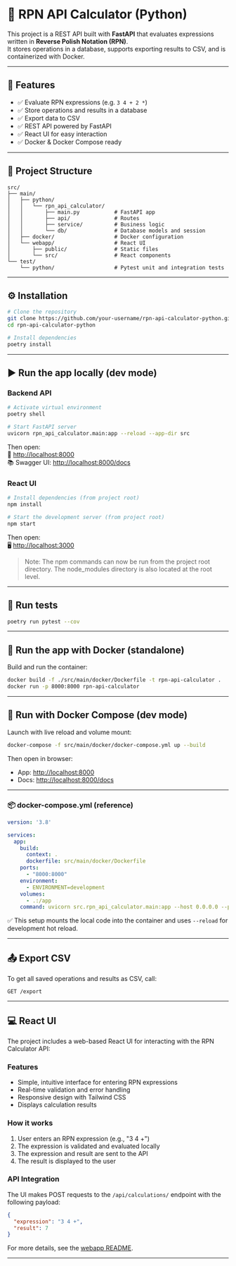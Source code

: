 # 🧮 RPN API Calculator (Python)

This project is a REST API built with **FastAPI** that evaluates expressions written in **Reverse Polish Notation (RPN)**.  
It stores operations in a database, supports exporting results to CSV, and is containerized with Docker.

---

## 🚀 Features

- ✅ Evaluate RPN expressions (e.g. `3 4 + 2 *`)
- ✅ Store operations and results in a database
- ✅ Export data to CSV
- ✅ REST API powered by FastAPI
- ✅ React UI for easy interaction
- ✅ Docker & Docker Compose ready

---

## 🧱 Project Structure

```
src/
├── main/
│   ├── python/
│   │   └── rpn_api_calculator/
│   │       ├── main.py           # FastAPI app
│   │       ├── api/              # Routes
│   │       ├── service/          # Business logic
│   │       └── db/               # Database models and session
│   ├── docker/                   # Docker configuration
│   └── webapp/                   # React UI
│       ├── public/               # Static files
│       └── src/                  # React components
└── test/
    └── python/                   # Pytest unit and integration tests
```

---

## ⚙️ Installation

```bash
# Clone the repository
git clone https://github.com/your-username/rpn-api-calculator-python.git
cd rpn-api-calculator-python

# Install dependencies
poetry install
```

---

## ▶️ Run the app locally (dev mode)

### Backend API

```bash
# Activate virtual environment
poetry shell

# Start FastAPI server
uvicorn rpn_api_calculator.main:app --reload --app-dir src
```

Then open:  
📍 [http://localhost:8000](http://localhost:8000)  
📚 Swagger UI: [http://localhost:8000/docs](http://localhost:8000/docs)

### React UI

```bash
# Install dependencies (from project root)
npm install

# Start the development server (from project root)
npm start
```

Then open:  
🖥️ [http://localhost:3000](http://localhost:3000)

> Note: The npm commands can now be run from the project root directory. The node_modules directory is also located at the root level.

---

## 🧪 Run tests

```bash
poetry run pytest --cov
```

---

## 🐳 Run the app with Docker (standalone)

Build and run the container:
```bash
docker build -f ./src/main/docker/Dockerfile -t rpn-api-calculator .
docker run -p 8000:8000 rpn-api-calculator
```

---

## 🐙 Run with Docker Compose (dev mode)

Launch with live reload and volume mount:

```bash
docker-compose -f src/main/docker/docker-compose.yml up --build
```

Then open in browser:
- App: [http://localhost:8000](http://localhost:8000)
- Docs: [http://localhost:8000/docs](http://localhost:8000/docs)

---

### 📦 docker-compose.yml (reference)

```yaml
version: '3.8'

services:
  app:
    build:
      context: .
      dockerfile: src/main/docker/Dockerfile
    ports:
      - "8000:8000"
    environment:
      - ENVIRONMENT=development
    volumes:
      - .:/app
    command: uvicorn src.rpn_api_calculator.main:app --host 0.0.0.0 --port 8000 --reload
```

✅ This setup mounts the local code into the container and uses `--reload` for development hot reload.

---

## 📤 Export CSV

To get all saved operations and results as CSV, call:

```
GET /export
```

---

## 💻 React UI

The project includes a web-based React UI for interacting with the RPN Calculator API:

### Features

- Simple, intuitive interface for entering RPN expressions
- Real-time validation and error handling
- Responsive design with Tailwind CSS
- Displays calculation results

### How it works

1. User enters an RPN expression (e.g., "3 4 +")
2. The expression is validated and evaluated locally
3. The expression and result are sent to the API
4. The result is displayed to the user

### API Integration

The UI makes POST requests to the `/api/calculations/` endpoint with the following payload:

```json
{
  "expression": "3 4 +",
  "result": 7
}
```

For more details, see the [webapp README](src/main/webapp/README.md).

---
